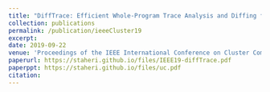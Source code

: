 ```yaml
---
title: "DiffTrace: Efficient Whole-Program Trace Analysis and Diffing for Debugging"
collection: publications
permalink: /publication/ieeeCluster19
excerpt:
date: 2019-09-22
venue: 'Proceedings of the IEEE International Conference on Cluster Computing, Albuquerque, New Mexico, September 2019'
paperurl: https://staheri.github.io/files/IEEE19-diffTrace.pdf
paperppt: https://staheri.github.io/files/uc.pdf
citation:
---
```

